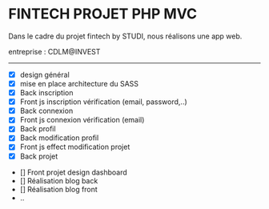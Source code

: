 __FINTECH PROJET PHP MVC__
=====


Dans le cadre du projet fintech by STUDI, nous réalisons une app web.

entreprise : CDLM@INVEST


--------------

- [X] design général
- [X] mise en place architecture du SASS
- [x] Back inscription
- [x] Front js inscription vérification (email, password,..)
- [x] Back connexion
- [x] Front js connexion vérification (email)
- [x] Back profil
- [x] Back modification profil
- [x] Front js effect modification projet
- [X] Back projet
- [] Front projet design dashboard
- [] Réalisation blog back
- [] Réalisation blog front
- ..
